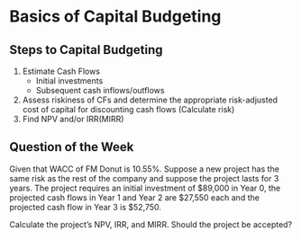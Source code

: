 # Basics of Capital Budgeting
## Steps to Capital Budgeting
1. Estimate Cash Flows
    - Initial investments
    - Subsequent cash inflows/outflows
2. Assess riskiness of CFs and determine the appropriate risk-adjusted cost of capital for discounting cash flows (Calculate risk)
3. Find NPV and/or IRR(MIRR)

## Question of the Week
Given that WACC of FM Donut is 10.55%.
Suppose a new project has the same risk as the rest of the company and suppose the project lasts for 3 years.
The project requires an initial investment of $89,000 in Year 0, the projected cash flows in Year 1 and Year 2 are $27,550 each and the projected cash flow in Year 3 is $52,750.

Calculate the project’s NPV, IRR, and MIRR.
Should the project be accepted?
